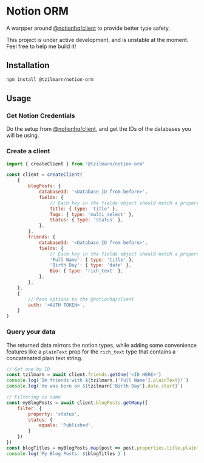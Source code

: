 # Notion ORM

A warpper around [@notionhq/client](https://github.com/makenotion/notion-sdk-js) to provide better type safety.

This project is under active development, and is unstable at the moment. Feel free to help me build it!

## Installation

```bash
npm install @tzilmarn/notion-orm
```

## Usage

### Get Notion Credentials

Do the setup from [@notionhq/client](https://github.com/makenotion/notion-sdk-js), and get the IDs of the databases you will be using.

### Create a client

```javascript
import { createClient } from '@tzilmarn/notion-orm'

const client = createClient(
	{
		blogPosts: {
			databaseId: '<Database ID from before>',
			fields: {
				// Each key in the fields object should match a property in the database
				Title: { type: 'title' },
				Tags: { type: 'multi_select' },
				Status: { type: 'status' },
			},
		},
		friends: {
			databaseId: '<Database ID from before>',
			fields: {
				// Each key in the fields object should match a property in the database
				'Full Name': { type: 'title' },
				'Birth Day': { type: 'date' },
				Bio: { type: 'rich_text' },
			},
		},
	},
	{
		// Pass options to the @notionhq/client
		auth: '<AUTH TOKEN>',
	}
)
```

### Query your data

The returned data mirrors the notion types, while adding some convenience features like a `plainText` prop for the `rich_text` type that contains a concatenated plain text string.

```javascript
// Get one by ID
const tzilmarn = await client.friends.getOne('<ID HERE>')
console.log(`Im friends with ${tzilmarn.['Full Name'].plainText}!`)
console.log(`He was born on ${tzilmarn['Birth Day'].date.start}`)

// Filtering is same
const myBlogPosts = await client.blogPosts.getMany({
	filter: {
		property: 'status',
		status: {
			equals: 'Published',
		}
	})
})
const blogTitles = myBlogPosts.map(post => post.properties.title.plainText).join(', ') // Title 1, Title2, Title3
console.log(`My Blog Posts: ${blogTitles }`)
```
